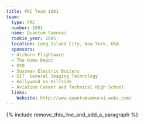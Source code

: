 ```yaml
---
title: FRC Team 1601
team:
  type: FRC
  number: 1601
  name: Quantum Samurai
  rookie_year: 2005
  location: Long Island City, New York, USA
  sponsors:
  - Airborn Flightware
  - The Home Depot
  - OYO
  - Sussman Electric Boilers
  - GIT  General Imaging Technology
  - Hollywood on Hillside
  - Aviation Career and Technical High School
  links:
    Website: http://www.quantumsamurai.webs.com/
---
```


{% include remove_this_line_and_add_a_paragraph %}